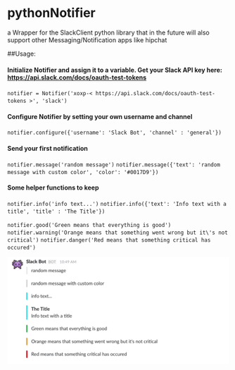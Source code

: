 # pythonNotifier
a Wrapper for the SlackClient python library that in the future will also support other Messaging/Notification apps like hipchat

##Usage:

#### Initialize Notifier and assign it to a variable. Get your Slack API key here: https://api.slack.com/docs/oauth-test-tokens
`notifier = Notifier('xoxp-< https://api.slack.com/docs/oauth-test-tokens >', 'slack')`

#### Configure Notifier by setting your own username and channel
`notifier.configure({'username': 'Slack Bot', 'channel' : 'general'})`


####  Send your first notification 
`notifier.message('random message')`
`notifier.message({'text': 'random message with custom color', 'color': '#0017D9'})`


####  Some helper functions to keep
`notifier.info('info text...')`
`notifier.info({'text': 'Info text with a title', 'title' : 'The Title'})`


`notifier.good('Green means that everything is good')`
`notifier.warning('Orange means that something went wrong but it\'s not critical')`
`notifier.danger('Red means that something critical has occured')`

![Example Image](example.png)